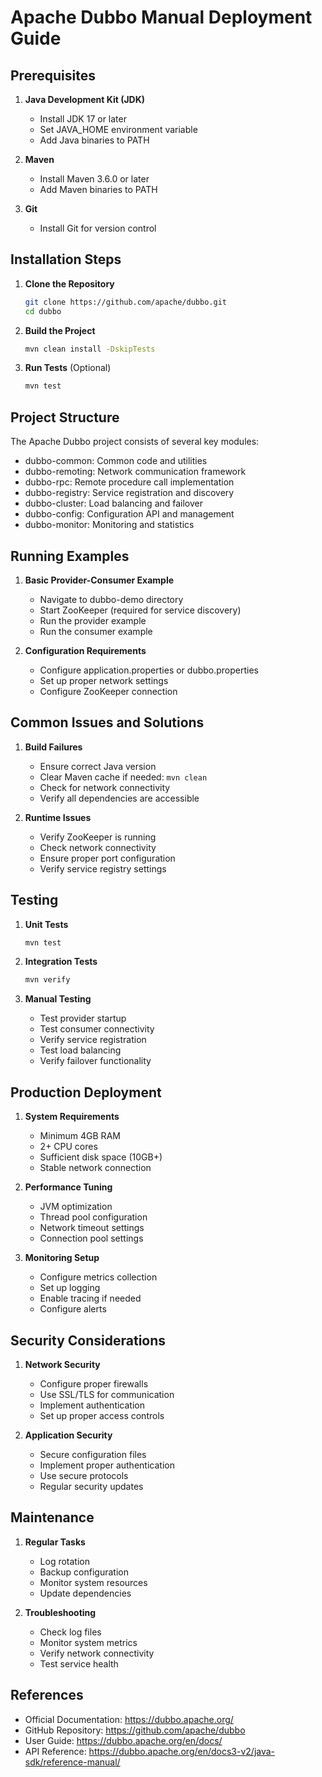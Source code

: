 # Apache Dubbo Manual Deployment Guide

## Prerequisites

1. **Java Development Kit (JDK)**
   - Install JDK 17 or later
   - Set JAVA_HOME environment variable
   - Add Java binaries to PATH

2. **Maven**
   - Install Maven 3.6.0 or later
   - Add Maven binaries to PATH

3. **Git**
   - Install Git for version control

## Installation Steps

1. **Clone the Repository**
   ```bash
   git clone https://github.com/apache/dubbo.git
   cd dubbo
   ```

2. **Build the Project**
   ```bash
   mvn clean install -DskipTests
   ```

3. **Run Tests** (Optional)
   ```bash
   mvn test
   ```

## Project Structure

The Apache Dubbo project consists of several key modules:

- dubbo-common: Common code and utilities
- dubbo-remoting: Network communication framework
- dubbo-rpc: Remote procedure call implementation
- dubbo-registry: Service registration and discovery
- dubbo-cluster: Load balancing and failover
- dubbo-config: Configuration API and management
- dubbo-monitor: Monitoring and statistics

## Running Examples

1. **Basic Provider-Consumer Example**
   - Navigate to dubbo-demo directory
   - Start ZooKeeper (required for service discovery)
   - Run the provider example
   - Run the consumer example

2. **Configuration Requirements**
   - Configure application.properties or dubbo.properties
   - Set up proper network settings
   - Configure ZooKeeper connection

## Common Issues and Solutions

1. **Build Failures**
   - Ensure correct Java version
   - Clear Maven cache if needed: `mvn clean`
   - Check for network connectivity
   - Verify all dependencies are accessible

2. **Runtime Issues**
   - Verify ZooKeeper is running
   - Check network connectivity
   - Ensure proper port configuration
   - Verify service registry settings

## Testing

1. **Unit Tests**
   ```bash
   mvn test
   ```

2. **Integration Tests**
   ```bash
   mvn verify
   ```

3. **Manual Testing**
   - Test provider startup
   - Test consumer connectivity
   - Verify service registration
   - Test load balancing
   - Verify failover functionality

## Production Deployment

1. **System Requirements**
   - Minimum 4GB RAM
   - 2+ CPU cores
   - Sufficient disk space (10GB+)
   - Stable network connection

2. **Performance Tuning**
   - JVM optimization
   - Thread pool configuration
   - Network timeout settings
   - Connection pool settings

3. **Monitoring Setup**
   - Configure metrics collection
   - Set up logging
   - Enable tracing if needed
   - Configure alerts

## Security Considerations

1. **Network Security**
   - Configure proper firewalls
   - Use SSL/TLS for communication
   - Implement authentication
   - Set up proper access controls

2. **Application Security**
   - Secure configuration files
   - Implement proper authentication
   - Use secure protocols
   - Regular security updates

## Maintenance

1. **Regular Tasks**
   - Log rotation
   - Backup configuration
   - Monitor system resources
   - Update dependencies

2. **Troubleshooting**
   - Check log files
   - Monitor system metrics
   - Verify network connectivity
   - Test service health

## References

- Official Documentation: https://dubbo.apache.org/
- GitHub Repository: https://github.com/apache/dubbo
- User Guide: https://dubbo.apache.org/en/docs/
- API Reference: https://dubbo.apache.org/en/docs3-v2/java-sdk/reference-manual/